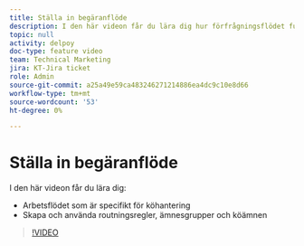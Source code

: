 ```yaml
---
title: Ställa in begäranflöde
description: I den här videon får du lära dig hur förfrågningsflödet fungerar och hur du skapar routningsregler, ämnesgrupper och köämnen.
topic: null
activity: delpoy
doc-type: feature video
team: Technical Marketing
jira: KT-Jira ticket
role: Admin
source-git-commit: a25a49e59ca483246271214886ea4dc9c10e8d66
workflow-type: tm+mt
source-wordcount: '53'
ht-degree: 0%

---
```


# Ställa in begäranflöde

I den här videon får du lära dig:

* Arbetsflödet som är specifikt för köhantering
* Skapa och använda routningsregler, ämnesgrupper och köämnen

>[!VIDEO](https://video.tv.adobe.com/v/335222/?quality=12&learn=on)
